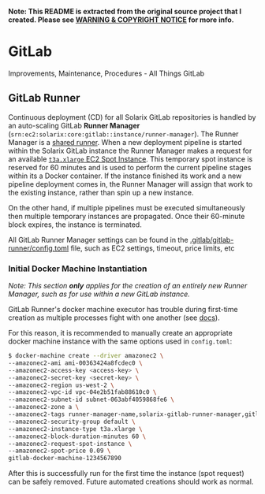 **Note: This README is extracted from the original source project that I created. Please see [WARNING & COPYRIGHT NOTICE](https://github.com/GabeStah/portfolio-examples/#warning--copyright-notice) for more info.**

# GitLab

Improvements, Maintenance, Procedures - All Things GitLab

## GitLab Runner

Continuous deployment (CD) for all Solarix GitLab repositories is handled by an auto-scaling GitLab **Runner Manager** (`srn:ec2:solarix:core:gitlab::instance/runner-manager`). The Runner Manager is a [shared runner](https://docs.gitlab.com/ee/ci/runners/#shared-specific-and-group-runners). When a new deployment pipeline is started within the Solarix GitLab instance the Runner Manager makes a request for an available [`t3a.xlarge` EC2 Spot Instance](https://aws.amazon.com/ec2/spot/pricing/). This temporary spot instance is reserved for 60 minutes and is used to perform the current pipeline stages within its a Docker container. If the instance finished its work and a new pipeline deployment comes in, the Runner Manager will assign that work to the existing instance, rather than spin up a new instance.

On the other hand, if multiple pipelines must be executed simultaneously then multiple temporary instances are propagated. Once their 60-minute block expires, the instance is terminated.

All GitLab Runner Manager settings can be found in the [.gitlab/gitlab-runner/config.toml](.gitlab/gitlab-runner/config.toml) file, such as EC2 settings, timeout, price limits, etc

### Initial Docker Machine Instantiation

_Note: This section **only** applies for the creation of an entirely new Runner Manager, such as for use within a new GitLab instance._

GitLab Runner's docker machine executor has trouble during first-time creation as multiple processes fight with one another (see [docs](https://docs.gitlab.com/runner/executors/docker_machine.html#configuring-gitlab-runner)).

For this reason, it is recommended to manually create an appropriate docker machine instance with the same options used in `config.toml`:

```bash
$ docker-machine create --driver amazonec2 \
--amazonec2-ami ami-00363424a8fcdec0 \
--amazonec2-access-key <access-key> \
--amazonec2-secret-key <secret-key> \
--amazonec2-region us-west-2 \
--amazonec2-vpc-id vpc-04e2b51fab88610c0 \
--amazonec2-subnet-id subnet-063abf4059868fe6 \
--amazonec2-zone a \
--amazonec2-tags runner-manager-name,solarix-gitlab-runner-manager,gitlab,true,gitlab-runner-autoscale,true \
--amazonec2-security-group default \
--amazonec2-instance-type t3a.xlarge \
--amazonec2-block-duration-minutes 60 \
--amazonec2-request-spot-instance \
--amazonec2-spot-price 0.09 \
gitlab-docker-machine-1234567890
```

After this is successfully run for the first time the instance (spot request) can be safely removed. Future automated creations should work as normal.
